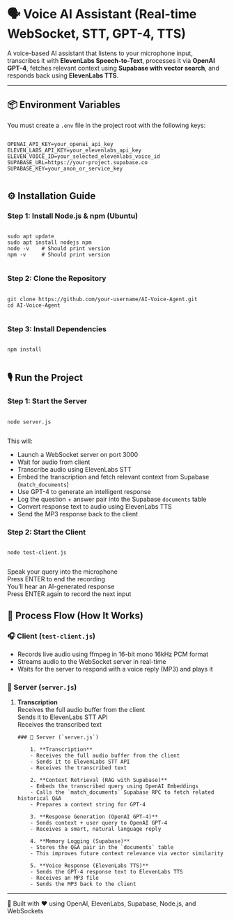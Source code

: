 <h1>🗣️ Voice AI Assistant (Real-time WebSocket, STT, GPT-4, TTS)</h1>

  <p >
    A voice-based AI assistant that listens to your microphone input, transcribes it with <strong>ElevenLabs Speech-to-Text</strong>, processes it via <strong>OpenAI GPT-4</strong>, fetches relevant context using <strong>Supabase with vector search</strong>, and responds back using <strong>ElevenLabs TTS</strong>.
  </p>

  <hr />

  <h2>📦 Environment Variables</h2>
  <p>You must create a <code>.env</code> file in the project root with the following keys:</p>
  <pre><code>
OPENAI_API_KEY=your_openai_api_key
ELEVEN_LABS_API_KEY=your_elevenlabs_api_key
ELEVEN_VOICE_ID=your_selected_elevenlabs_voice_id
SUPABASE_URL=https://your-project.supabase.co
SUPABASE_KEY=your_anon_or_service_key
  </code></pre>

  <h2>⚙️ Installation Guide</h2>

  <h3>Step 1: Install Node.js & npm (Ubuntu)</h3>
  <pre><code>
sudo apt update
sudo apt install nodejs npm
node -v    # Should print version
npm -v     # Should print version
  </code></pre>

  <h3>Step 2: Clone the Repository</h3>
  <pre><code>
git clone https://github.com/your-username/AI-Voice-Agent.git
cd AI-Voice-Agent
  </code></pre>

  <h3>Step 3: Install Dependencies</h3>
  <pre><code>
npm install
  </code></pre>

  <h2>🎙️ Run the Project</h2>

  <h3>Step 1: Start the Server</h3>
  <pre><code>
node server.js
  </code></pre>
  <p>This will:</p>
  <ul>
    <li>Launch a WebSocket server on port 3000</li>
    <li>Wait for audio from client</li>
    <li>Transcribe audio using ElevenLabs STT</li>
    <li>Embed the transcription and fetch relevant context from Supabase (<code>match_documents</code>)</li>
    <li>Use GPT-4 to generate an intelligent response</li>
    <li>Log the question + answer pair into the Supabase <code>documents</code> table</li>
    <li>Convert response text to audio using ElevenLabs TTS</li>
    <li>Send the MP3 response back to the client</li>
  </ul>

  <h3>Step 2: Start the Client</h3>
  <pre><code>
node test-client.js
  </code></pre>
  <p>
    Speak your query into the microphone<br />
    Press ENTER to end the recording<br />
    You’ll hear an AI-generated response<br />
    Press ENTER again to record the next input
  </p>

  <h2>🔁 Process Flow (How It Works)</h2>

  <h3>🎧 Client (<code>test-client.js</code>)</h3>
  <ul>
    <li>Records live audio using ffmpeg in 16-bit mono 16kHz PCM format</li>
    <li>Streams audio to the WebSocket server in real-time</li>
    <li>Waits for the server to respond with a voice reply (MP3) and plays it</li>
  </ul>

  <h3>🧠 Server (<code>server.js</code>)</h3>
  <ol>
    <li><strong>Transcription</strong><br />
      Receives the full audio buffer from the client<br />
      Sends it to ElevenLabs STT API<br />
      Receives the transcribed text
    </li>

    ### 🧠 Server (`server.js`)

        1. **Transcription**  
        - Receives the full audio buffer from the client  
        - Sends it to ElevenLabs STT API  
        - Receives the transcribed text  

        2. **Context Retrieval (RAG with Supabase)**  
        - Embeds the transcribed query using OpenAI Embeddings  
        - Calls the `match_documents` Supabase RPC to fetch related historical Q&A  
        - Prepares a context string for GPT-4  

        3. **Response Generation (OpenAI GPT-4)**  
        - Sends context + user query to OpenAI GPT-4  
        - Receives a smart, natural language reply  

        4. **Memory Logging (Supabase)**  
        - Stores the Q&A pair in the `documents` table  
        - This improves future context relevance via vector similarity  

        5. **Voice Response (ElevenLabs TTS)**  
        - Sends the GPT-4 response text to ElevenLabs TTS  
        - Receives an MP3 file  
        - Sends the MP3 back to the client  

  </ol>

  <hr />
  <p>
    🚀 Built with ❤️ using OpenAI, ElevenLabs, Supabase, Node.js, and WebSockets
  </p>